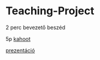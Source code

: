 # Teaching-Project


2 perc bevezető beszéd

5p [kahoot](https://kahoot.it)

[prezentáció](https://gamma.app/docs/Software-Testing-Debugging-kair2621to3vnrv)




